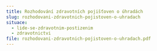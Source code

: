 ```yaml
---
title: Rozhodování zdravotních pojišťoven o úhradách
slug: rozhodovani-zdravotnich-pojistoven-o-uhradach
situace:
  - lide-se-zdravotnim-postizenim
  - zdravotnictvi
file: rozhodovani-zdravotnich-pojistoven-o-uhradach.pdf
---
```

